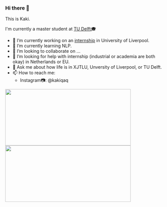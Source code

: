 ### Hi there 👋

This is Kaki. 

I'm currently a master student at [TU Delft](https://www.tudelft.nl/)🎓
<!--
**kakiii/kakiii** is a ✨ _special_ ✨ repository because its `README.md` (this file) appears on your GitHub profile.

Here are some ideas to get you started:
-->
- 🔭 I’m currently working on an [internship](https://www.liverpool.ac.uk/distributed-algorithms-cdt/programme/internships/) in University of Liverpool.
- 🌱 I’m currently learning NLP.
- 👯 I’m looking to collaborate on ...
- 🤔 I’m looking for help with internship (industrial or academia are both okay) in Netherlands or EU.
- 💬 Ask me about how life is in XJTLU, Unversity of Liverpool, or TU Delft.
- 📫 How to reach me: 
  - Instagram📷: @kakiqaq


<div>
<img height="180em" width="400em" src="https://github-readme-stats.vercel.app/api/top-langs/?username=kakiii&show_icons=true&hide_border=true&layout=compact&hide=scss,html&theme=vue-dark" />
<img height="180em" width="400em" src="https://github-readme-stats.vercel.app/api?username=kakiii&show_icons=true&hide_border=true&theme=vue-dark" />
</div>